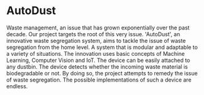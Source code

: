 # AutoDust
Waste management, an issue that has grown exponentially over the past decade. Our project targets the root of this very issue.  'AutoDust', an innovative waste segregation system, aims to tackle the issue of waste segregation from the home level. A system that is modular and adaptable to a variety of situations. The innovation uses basic concepts of Machine Learning, Computer Vision and IoT. The device can be easily attached to any dustbin. The device detects whether the incoming waste material is biodegradable or not.  By doing so, the project attempts to remedy the issue of waste segregation. The possible implementations of such a device are endless.  
